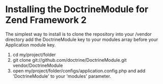 # Installing the DoctrineModule for Zend Framework 2 
The simplest way to install is to clone the repository into your /vendor directory add the 
DoctrineModule key to your modules array before your Application module key.

  1. cd my/project/folder
  2. git clone git://github.com/doctrine/DoctrineModule.git vendor/DoctrineModule
  3. open my/project/folder/configs/application.config.php and add 'DoctrineModule' to your 'modules' parameter.